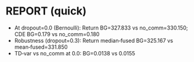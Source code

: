 # REPORT (quick)

- At dropout=0.0 (Bernoulli): Return BG=327.833 vs no_comm=330.150; CDE BG=0.179 vs no_comm=0.180
- Robustness (dropout=0.3): Return median‑fused BG=325.167 vs mean‑fused=331.850
- TD‑var vs no_comm at 0.0: BG=0.0138 vs 0.0155